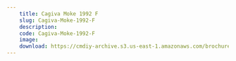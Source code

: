 ```yaml
---
    title: Cagiva Moke 1992 F
    slug: Cagiva-Moke-1992-F
    description:
    code: Cagiva-Moke-1992-F
    image:
    download: https://cmdiy-archive.s3.us-east-1.amazonaws.com/brochures/documents/Cagiva+Moke+1992+F.pdf
---
```

<!-- Content of the page -->

##
        